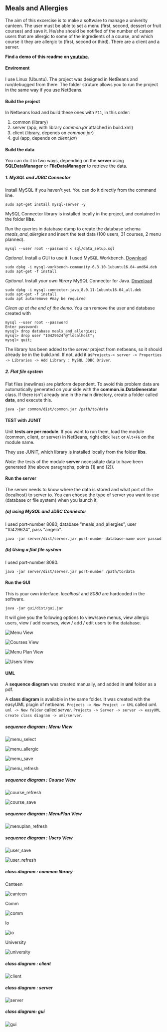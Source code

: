 ## Meals and Allergies

The aim of this excercise is to make a software to manage a univerity canteen. The user must be able to set a menu (first, second, dessert or fruit courses) and save it. He/she should be notified of the number of cateen users that are allergic to some of the ingredients of a course, and which course it they are allergic to (first, second or third). There are a client and a server. 

**Find a demo of this readme on [youtube](https://youtu.be/GtadlQy4dOU).**


#### Enviroment 

I use Linux (Ubuntu). The project was designed in NetBeans and run/debugged from there. The folder struture allows you to run the project in the same way if you use NetBeans.

#### Build the project

In Netbeans load and build these ones with `F11`, in this order:

1. common (library)
2. server (app, with library *common.jar* attached in build.xml)
3. client (library, depends on *common.jar*)
4. gui (app, depends on *client.jar*)

#### Build the data

You can do it in two ways, depending on the **server** using **SQLDataManager** or **FileDataManager** to retrieve the data. 

##### 1. MySQL and JDBC Connector

Install MySQL if you haven't yet. You can do it directly from the command line.

    sudo apt-get install mysql-server -y 

MySQL Connector library is installed locally in the project, and contained in the folder **libs**.

Run the queries in database dump to create the database schema *meals_and_allergies* and insert the test data (100 users, 31 courses, 2 menu planned). 

    mysql --user root --password < sql/data_setup.sql

*Optional*. Install a GUI to use it. I used MySQL Workbench. [Download](https://cdn.mysql.com//Downloads/MySQLGUITools/mysql-workbench-community-6.3.10-1ubuntu16.04-amd64.deb)

    sudo dpkg -i mysql-workbench-community-6.3.10-1ubuntu16.04-amd64.deb
    sudo apt-get -f install
    
*Optional*. Install *your own library* MySQL Connector for Java. [Download](https://cdn.mysql.com//Downloads/Connector-J/mysql-connector-java_8.0.11-1ubuntu16.04_all.deb)

    sudo dpkg -i mysql-connector-java_8.0.11-1ubuntu16.04_all.deb
    sudo apt-get -f install 
    sudo apt autoremove #may be required

*Clean up at the end of the demo*. You can remove the user and database created with 

    mysql --user root --password
    Enter password: 
    mysql> drop database meals_and_allergies;
    mysql> drop user "10429624"@"localhost";
    mysql> quit;
    

The library has been added to the *server* project from netbeans, so it should already be in the build.xml. If not, add it as`Projects-> server -> Properties -> Libraries -> Add Library : MySQL JDBC Driver`. 

##### 2. Flat file system

Flat files (newlines) are platform dependent. To avoid this problem data are automatically generated on your side with the  **common.io.DataGenerator** class. If there isn't already one in the main directory, create a folder called **data**, and execute this. 

	java -jar common/dist/common.jar /path/to/data


#### TEST with JUNIT

Unit **tests are per module**. If you want to run them, load the module (common, client, or server) in NetBeans, right click `Test` or `Alt+F6` on the module name. 

They use JUNIT, which library is installed locally from the folder **libs**.

*Note*: the tests of the module **server** necessitate data to have been generated (the above paragraphs, points (1) and (2)).


#### Run the server

The server needs to know where the data is stored and what port of the (localhost) to server to. You can choose the type of server you want to use (database or  file system) when you launch it.

##### (a) using MySQL and JDBC Connector

I used port-number 8080, database "meals_and_allergies", user "10429624", pass "angelo".

	java -jar server/dist/server.jar port-number database-name user passwd


##### (b) Using a flat file system

I used port-number 8080.

	java -jar server/dist/server.jar port-number /path/to/data


#### Run the GUI

This is your own interface. *localhost* and *8080* are hardcoded in the software. 

    java -jar gui/dist/gui.jar

It will give you the following options to view/save menus, view allergic users, view / add courses, view / add / edit users to the database. 

![Menu View](img/menu_tab.png)

![Courses View](img/courses_tab.png)

![Menu Plan View](img/menuplan_tab.png)

![Users View](img/users_tab.png)


#### UML

A **sequence diagram** was created manually, and added in **uml** folder as a pdf. 

A **class diagram** is available in the same folder. It was created with the easyUML plugin of netbeans. `Projects -> New Project -> UML` called *uml*. `uml -> New folder` called *server*. `Projects -> Server -> server -> easyUML create class diagram -> uml/server`. 


##### sequence diagram : Menu View

![menu_select](img/menu_view_select.png)

![menu_allergic](img/menu_view_allergic.png)

![menu_save](img/menu_view_save.png)

![menu_refresh](img/menu_view_refresh.png)


##### sequence diagram : Course View

![course_refresh](img/course_view_refresh.png)

![course_save](img/course_view_save.png)


##### sequence diagram : MenuPlan View

![menuplan_refresh](img/menuplan_view_refresh.png)


##### sequence diagram : Users View

![user_save](img/user_view_save.png)

![user_refresh](img/user_view_refresh.png)


##### class diagram : common library 

Canteen

![canteen](img/canteen.png)

Comm

![comm](img/comm.png)

Io

![io](img/io.png)

University

![university](img/university.png)

##### class diagram : client

![client](img/client.png)

##### class diagram : server

![server](img/server.png)


##### class diagram: gui

![gui](img/gui.png)

